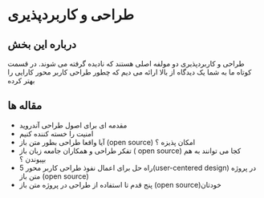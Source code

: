 # طراحی و کاربردپذیری

## درباره این بخش
طراحی و کاربردپذیری دو مولفه اصلی هستند که نادیده گرفته می شوند. در قسمت کوتاه ما به شما یک دیدگاه از بالا ارائه می دیم که چطور طراحی کاربر محور کارایی را بهتر کرده

## مقاله ها 
- مقدمه ای برای اصول طراحی آندروید
- امنیت را خسته کننده کنیم
- آیا واقعا طراحی بطور متن باز (open source) امکان پذیزه ؟ 
- تفکر طراحی و  همکاران جامعه زبان باز ( open source) کجا می توانند به هم بپیوندن ؟  
-  5 راه حل برای اعمال نفوذ طراحی کاربر محور(user-centered design) در پروژه متن باز (open source)
- پنج قدم تا استفاده از طراحی در پروژه متن باز (open source)خودتان